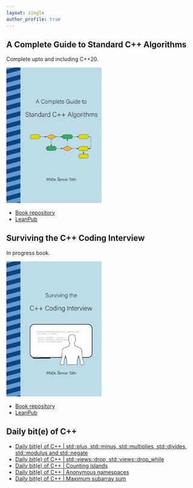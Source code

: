 ```yaml
---
layout: single
author_profile: true
---
```


## A Complete Guide to Standard C++ Algorithms

Complete upto and including C++20.

[<img src="assets/images/book_algorithms_cover.png" width="50%">](https://leanpub.com/cpp-algorithms-guide)

- [Book repository](https://github.com/HappyCerberus/book-cpp-algorithms)
- [LeanPub](https://leanpub.com/cpp-algorithms-guide)

## Surviving the C++ Coding Interview

In progress book.

[<img src="assets/images/book_coding_interview_cover.png" width="50%">](https://leanpub.com/cpp-coding-interview)

- [Book repository](https://leanpub.com/cpp-coding-interview)
- [LeanPub](https://leanpub.com/cpp-coding-interview)

## Daily bit(e) of C++

<ul>
<!-- SUBSTACK:START --><li><a href="https://simontoth.substack.com/p/daily-bite-of-c-stdplus-stdminus">Daily bit&lpar;e&rpar; of C++ | std::plus, std::minus, std::multiplies, std::divides, std::modulus and std::negate</a></li><li><a href="https://simontoth.substack.com/p/daily-bite-of-c-stdviewsdrop-stdviewsdrop_while">Daily bit&lpar;e&rpar; of C++ | std::views::drop, std::views::drop_while</a></li><li><a href="https://simontoth.substack.com/p/daily-bite-of-c-counting-islands">Daily bit&lpar;e&rpar; of C++ | Counting islands</a></li><li><a href="https://simontoth.substack.com/p/daily-bite-of-c-anonymous-namespaces">Daily bit&lpar;e&rpar; of C++ | Anonymous namespaces</a></li><li><a href="https://simontoth.substack.com/p/daily-bite-of-c-maximum-subarray">Daily bit&lpar;e&rpar; of C++ | Maximum subarray sum</a></li><!-- SUBSTACK:END -->
</ul>